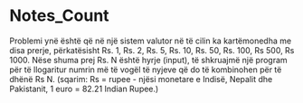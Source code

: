 # Notes_Count

Problemi ynë është që në një sistem valutor në të cilin ka kartëmonedha me disa prerje, përkatësisht Rs. 1, Rs. 2, Rs. 5, Rs. 10, Rs. 50, Rs. 100, Rs 500, Rs 1000.  Nëse shuma prej Rs. N është hyrje (input), të shkruajmë një program për të llogaritur numrin më të vogël të nyjeve që do të kombinohen për të dhënë Rs N. (sqarim: Rs = rupee - njësi monetare e Indisë, Nepalit dhe Pakistanit, 1 euro = 82.21 Indian Rupee.)
